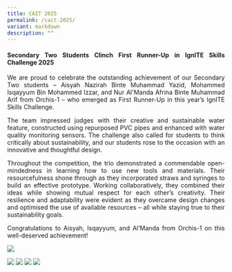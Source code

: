 ```yaml
---
title: CAIT 2025
permalink: /cait-2025/
variant: markdown
description: ""
---
```

<div align="justify">
	
<h4>Secondary Two Students Clinch First Runner-Up in IgnITE Skills Challenge 2025</h4>
	
<p>We are proud to celebrate the outstanding achievement of our Secondary Two students – Aisyah Nazirah Binte Muhammad Yazid, Mohammed Isqayyum Bin Mohammed Izzar, and Nur Al'Manda Afrina Binte Muhammad Arif from Orchis-1 – who emerged as First Runner-Up in this year’s IgnITE Skills Challenge.</p>
	
<p>The team impressed judges with their creative and sustainable water feature, constructed using repurposed PVC pipes and enhanced with water quality monitoring sensors. The challenge also called for students to think critically about sustainability, and our students rose to the occasion with an innovative and thoughtful design.</p>
	
<p>Throughout the competition, the trio demonstrated a commendable open-mindedness in learning how to use new tools and materials. Their resourcefulness shone through as they incorporated straws and syringes to build an effective prototype. Working collaboratively, they combined their ideas while showing mutual respect for each other’s creativity. Their resilience and adaptability were evident as they overcame design changes and optimised the use of available resources – all while staying true to their sustainability goals.</p>
	
<p>Congratulations to Aisyah, Isqayyum, and Al’Manda from Orchis-1 on this well-deserved achievement!</p>
	
![](/images/Achievements/Future%20Ready%20Orchidian/ignite_2025.jpg)
	
<img src="/images/Achievements/Future%20Ready%20Orchidian/ignite_2025.jpg">
<img src="/images/Achievements/Future%20Ready%20Orchidian/ignite_2025_2.jpg">
<img src="/images/Achievements/Future%20Ready%20Orchidian/ignite_2025_3.jpg">
<img src="/images/Achievements/Future%20Ready%20Orchidian/ignite_2025_4.jpg">
	
</div>